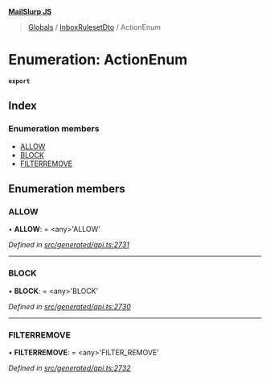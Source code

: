 **[MailSlurp JS](../README.md)**

> [Globals](../README.md) / [InboxRulesetDto](../modules/inboxrulesetdto.md) / ActionEnum

# Enumeration: ActionEnum

**`export`** 

## Index

### Enumeration members

* [ALLOW](inboxrulesetdto.actionenum.md#allow)
* [BLOCK](inboxrulesetdto.actionenum.md#block)
* [FILTERREMOVE](inboxrulesetdto.actionenum.md#filterremove)

## Enumeration members

### ALLOW

•  **ALLOW**:  = \<any>'ALLOW'

*Defined in [src/generated/api.ts:2731](https://github.com/mailslurp/mailslurp-client/blob/730b817/src/generated/api.ts#L2731)*

___

### BLOCK

•  **BLOCK**:  = \<any>'BLOCK'

*Defined in [src/generated/api.ts:2730](https://github.com/mailslurp/mailslurp-client/blob/730b817/src/generated/api.ts#L2730)*

___

### FILTERREMOVE

•  **FILTERREMOVE**:  = \<any>'FILTER\_REMOVE'

*Defined in [src/generated/api.ts:2732](https://github.com/mailslurp/mailslurp-client/blob/730b817/src/generated/api.ts#L2732)*
